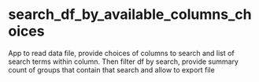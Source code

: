 # search_df_by_available_columns_choices
App to read data file, provide choices of columns to search and list of  search terms within column. Then filter df by search, provide summary count of groups that contain that search and allow to export file

